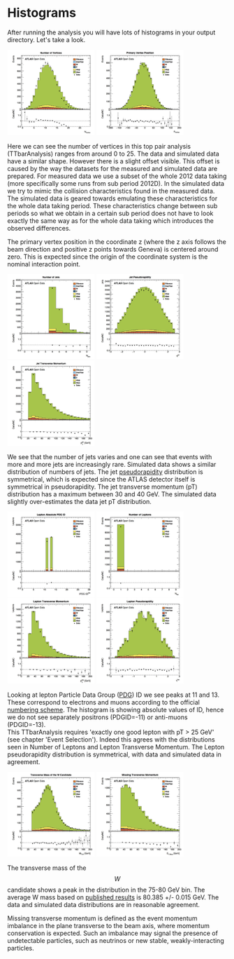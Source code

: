 # Histograms

After running the analysis you will have lots of histograms in your output directory.  Let's take a look.

<img src="./Output/pvxp_n.jpg" width="200" />
<img src="./Output/vxp_z.jpg" width="200" />

Here we can see the number of vertices in this top pair analysis (TTbarAnalysis)  ranges from around 0 to 25.  The data and simulated data have a similar shape.  However there is a slight offset visible.
This offset is caused by the way the datasets for the measured and simulated data are prepared. For measured data we use a subset of the whole 2012 data taking (more specifically some runs from sub period 2012D). In the simulated data we try to mimic the collision characteristics found in the measured data. The simulated data is geared towards emulating these characteristics for the whole data taking period. These characteristics change between sub periods so what we obtain in a certain sub period does not have to look exactly the same way as for the whole data taking which introduces the observed differences.

The primary vertex position in the coordinate z (where the z axis follows the beam direction and positive z points towards Geneva) is centered around zero.  This is expected since the origin of the coordinate system is the nominal interaction point.

<img src="./Output/n_jets.jpg" width="200" />
<img src="./Output/jet_eta.jpg" width="200" />
<img src="./Output/jet_pt.jpg" width="200" />

We see that the number of jets varies and one can see that events with more and more jets are increasingly rare.
Simulated data shows a similar distribution of numbers of jets.
The jet [pseudorapidity](https://en.wikipedia.org/wiki/Pseudorapidity) distribution is symmetrical, which is expected since the ATLAS detector itself is symmetrical in pseudorapidity.
The jet transverse momentum (pT) distribution has a maximum between 30 and 40 GeV. The simulated data slightly over-estimates the data jet pT distribution.

<img src="./Output/lep_type.jpg" width="200" />
<img src="./Output/lep_n.jpg" width="200" />
<img src="./Output/lep_pt.jpg" width="200" />
<img src="./Output/lep_eta.jpg" width="200" />

Looking at lepton Particle Data Group ([PDG](http://pdg.lbl.gov)) ID we see peaks at 11 and 13.  These correspond to electrons and muons according to the official [numbering scheme](http://pdg.lbl.gov/2015/reviews/rpp2015-rev-monte-carlo-numbering.pdf).  The histogram is showing absolute values of ID, hence we do not see separately positrons (PDGID=-11) or anti-muons (PDGID=-13).  
This TTbarAnalysis requires 'exactly one good lepton with pT > 25 GeV' (see chapter 'Event Selection').  Indeed this agrees with the distributions seen in Number of Leptons and Lepton Transverse Momentum.
The Lepton pseudorapidity distribution is symmetrical, with data and simulated data in agreement.

<img src="./Output/WtMass.jpg" width="200" />
<img src="./Output/etmiss.jpg" width="200" />

The transverse mass of the $$W$$ candidate shows a peak in the distribution in the 75-80 GeV bin.  The average W mass based on [published results](http://pdg.lbl.gov/2012/listings/rpp2012-list-w-boson.pdf) is 80.385 +/- 0.015 GeV.
The data and simulated data distributions are in reasonable agreement.

Missing transverse momentum is defined as the event momentum
imbalance in the plane transverse to the beam axis, where momentum conservation is expected.  Such an imbalance may signal the presence of undetectable particles, such as neutrinos or new stable, weakly-interacting particles.

